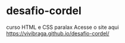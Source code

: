 # desafio-cordel
curso HTML e CSS paralax
Acesse o site aqui  https://vivibraga.github.io/desafio-cordel/

